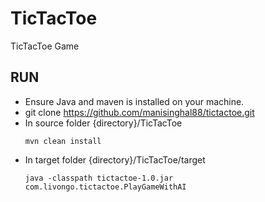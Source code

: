 # TicTacToe
TicTacToe Game

## RUN 
* Ensure Java and maven is installed on your machine.
* git clone https://github.com/manisinghal88/tictactoe.git
* In source folder {directory}/TicTacToe
  ```
  mvn clean install
  ```
* In target folder {directory}/TicTacToe/target
  ```
  java -classpath tictactoe-1.0.jar com.livongo.tictactoe.PlayGameWithAI
  ```

